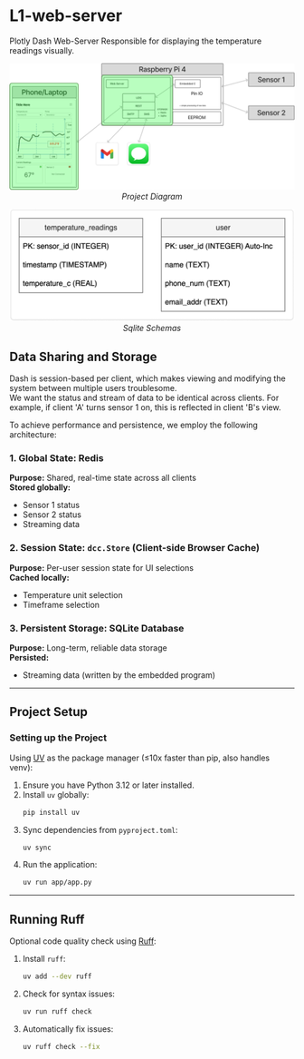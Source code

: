 # L1-web-server
Plotly Dash Web-Server Responsible for displaying the temperature readings visually.

<div align="center">

![alt text](img/project_diagram.png)
<br>
<span style="display:block; text-align:center; font-style:italic;">Project Diagram</span>
</div>

<div align="center">

![alt text](img/sqlite_schemas.png)
<br>
<span style="display:block; text-align:center; font-style:italic;">Sqlite Schemas</span>
</div>

## Data Sharing and Storage

Dash is session-based per client, which makes viewing and modifying the system between multiple users troublesome.  
We want the status and stream of data to be identical across clients. For example, if client 'A' turns sensor 1 on, this is reflected in client 'B's view.

To achieve performance and persistence, we employ the following architecture:

### 1. Global State: Redis
**Purpose:** Shared, real-time state across all clients  
**Stored globally:**
- Sensor 1 status
- Sensor 2 status
- Streaming data

### 2. Session State: `dcc.Store` (Client-side Browser Cache)
**Purpose:** Per-user session state for UI selections  
**Cached locally:**
- Temperature unit selection
- Timeframe selection

### 3. Persistent Storage: SQLite Database
**Purpose:** Long-term, reliable data storage  
**Persisted:**
- Streaming data (written by the embedded program)

---

## Project Setup

### Setting up the Project

Using [UV](https://docs.astral.sh/uv/) as the package manager (≤10x faster than pip, also handles venv):

1. Ensure you have Python 3.12 or later installed.
2. Install `uv` globally:
   ```sh
   pip install uv
   ```
3. Sync dependencies from `pyproject.toml`:
   ```sh
   uv sync
   ```
4. Run the application:
   ```sh
   uv run app/app.py
   ```

---

## Running Ruff

Optional code quality check using [Ruff](https://docs.astral.sh/ruff/):

1. Install `ruff`:
   ```sh
   uv add --dev ruff
   ```
2. Check for syntax issues:
   ```sh
   uv run ruff check
   ```
3. Automatically fix issues:
   ```sh
   uv ruff check --fix
   ```
